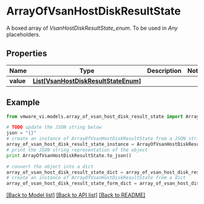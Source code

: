 # ArrayOfVsanHostDiskResultState

A boxed array of *VsanHostDiskResultState_enum*. To be used in *Any* placeholders. 

## Properties
Name | Type | Description | Notes
------------ | ------------- | ------------- | -------------
**value** | [**List[VsanHostDiskResultStateEnum]**](VsanHostDiskResultStateEnum.md) |  | 

## Example

```python
from vmware_vi.models.array_of_vsan_host_disk_result_state import ArrayOfVsanHostDiskResultState

# TODO update the JSON string below
json = "{}"
# create an instance of ArrayOfVsanHostDiskResultState from a JSON string
array_of_vsan_host_disk_result_state_instance = ArrayOfVsanHostDiskResultState.from_json(json)
# print the JSON string representation of the object
print ArrayOfVsanHostDiskResultState.to_json()

# convert the object into a dict
array_of_vsan_host_disk_result_state_dict = array_of_vsan_host_disk_result_state_instance.to_dict()
# create an instance of ArrayOfVsanHostDiskResultState from a dict
array_of_vsan_host_disk_result_state_form_dict = array_of_vsan_host_disk_result_state.from_dict(array_of_vsan_host_disk_result_state_dict)
```
[[Back to Model list]](../README.md#documentation-for-models) [[Back to API list]](../README.md#documentation-for-api-endpoints) [[Back to README]](../README.md)


